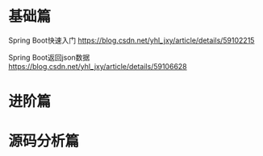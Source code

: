 # 基础篇
Spring Boot快速入门 https://blog.csdn.net/yhl_jxy/article/details/59102215

Spring Boot返回json数据 https://blog.csdn.net/yhl_jxy/article/details/59106628

# 进阶篇


# 源码分析篇
